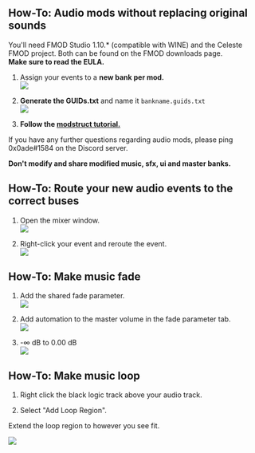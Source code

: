 ## How-To: Audio mods without replacing original sounds

You'll need FMOD Studio 1.10.* (compatible with WINE) and the Celeste FMOD project. Both can be found on the FMOD downloads page.  
**Make sure to read the EULA.**

1. Assign your events to a **new bank per mod.**  
![](https://cdn.discordapp.com/attachments/429775260108324865/445714977353891843/unknown.png)

2. **Generate the GUIDs.txt** and name it `bankname.guids.txt`  
![](https://cdn.discordapp.com/attachments/429775260108324865/473619203174301706/unknown.png)

3. **Follow the [modstruct tutorial.](https://github.com/EverestAPI/Resources/wiki/Mod-Structure)**

If you have any further questions regarding audio mods, please ping 0x0ade#1584 on the Discord server.

**Don't modify and share modified music, sfx, ui and master banks.**



## How-To: Route your new audio events to the correct buses

1. Open the mixer window.  
![](https://cdn.discordapp.com/attachments/429775352295063563/476487647892602892/unknown.png)

2. Right-click your event and reroute the event.  
![](https://cdn.discordapp.com/attachments/429775352295063563/476488253382590464/unknown.png)


## How-To: Make music fade

1. Add the shared fade parameter.  
![](https://cdn.discordapp.com/attachments/429775260108324865/478316385169047554/unknown.png)

2. Add automation to the master volume in the fade parameter tab.  
![](https://cdn.discordapp.com/attachments/429775260108324865/478316598013460485/unknown.png)

3. -∞ dB to 0.00 dB  
![](https://cdn.discordapp.com/attachments/429775260108324865/478316724907671552/unknown.png)


## How-To: Make music loop

1. Right click the black logic track above your audio track.

2. Select "Add Loop Region".

Extend the loop region to however you see fit.

![](https://cdn.discordapp.com/attachments/462498749097443330/547105130441605160/loop.gif)
